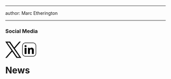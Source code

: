 
---
author: Marc Etherington

---
<h3>Social Media</h3>

[<h3><img src="https://github.com/marc-k-etherington/marc-k-etherington.github.io/blob/main/content/images/Twitter_Logo.png" alt="Twitter" width="50" height="auto" style="float:left"></h3>](https://twitter.com/m_k_etherington)

[<h3><img src="https://github.com/marc-k-etherington/marc-k-etherington.github.io/blob/main/content/images/LinkedIn.jpg" alt="LinkedIn" width="50" height="auto" style="float:left"></h3>](https://www.linkedin.com/in/marc-kenneth-etherington-32aa5876/)

<br>
<br>

<h1>News</h1>



